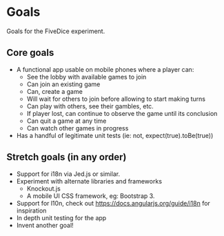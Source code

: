 # Goals

Goals for the FiveDice experiment.


## Core goals

- A functional app usable on mobile phones where a player can:
    - See the lobby with available games to join
    - Can join an existing game
    - Can, create a game
    - Will wait for others to join before allowing to start making turns
    - Can play with others, see their gambles, etc.
    - If player lost, can continue to observe the game until its conclusion
    - Can quit a game at any time
    - Can watch other games in progress
- Has a handful of legitimate unit tests (ie: not, expect(true).toBe(true))


## Stretch goals (in any order)

- Support for i18n via Jed.js or similar.
- Experiment with alternate libraries and frameworks
    - Knockout.js
    - A mobile UI CSS framework, eg: Bootstrap 3.
- Support for l10n, check out https://docs.angularjs.org/guide/i18n for
  inspiration
- In depth unit testing for the app
- Invent another goal!

